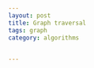```yaml
---
layout: post
title: Graph traversal 
tags: graph
category: algorithms
 

---
```


<script src="https://gist.github.com/selimslab/19a08da6df682fc08cc4ece4fb01a309.js"></script>


<script src="https://gist.github.com/selimslab/d727c22ab4f73a553b802bd6278d19f6.js"></script>
